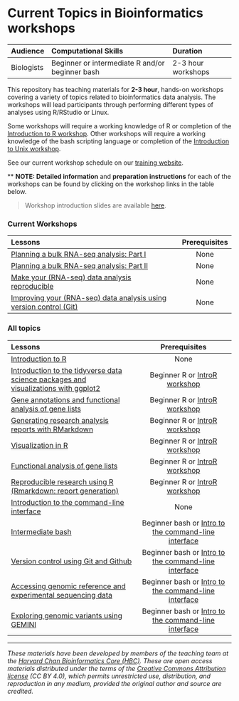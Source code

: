 # Current Topics in Bioinformatics workshops

| Audience | Computational Skills | Duration |
:----------|:----------|:----------|
| Biologists | Beginner or intermediate R and/or beginner bash | 2-3 hour workshops |

This repository has teaching materials for **2-3 hour**, hands-on workshops covering a variety of topics related to bioinformatics data analysis. The workshops will lead participants through performing different types of analyses using R/RStudio or Linux. 

Some workshops will require a working knowledge of R or completion of the [Introduction to R workshop](https://hbctraining.github.io/Training-modules/IntroR). Other workshops will require a working knowledge of the bash scripting language or completion of the [Introduction to Unix workshop](https://hbctraining.github.io/Training-modules/Intro_shell/). 

See our current workshop schedule on our [training website](http://bioinformatics.sph.harvard.edu/training/#current-topics-in-bioinformatics---spring-2019).

** **NOTE: Detailed information** and **preparation instructions** for each of the workshops can be found by clicking on the workshop links in the table below.

> Workshop introduction slides are available [here](https://github.com/hbctraining/Training-modules/raw/master/Intro_current_topics.pdf).

### Current Workshops

| Lessons        | Prerequisites |
|:---------------|:-------------:|
| [Planning a bulk RNA-seq analysis: Part I](https://hbctraining.github.io/Training-modules/planning_successful_rnaseq) | None |
| [Planning a bulk RNA-seq analysis: Part II](https://hbctraining.github.io/Training-modules/planning_successful_rnaseq) | None |
| [Make your (RNA-seq) data analysis reproducible](https://hbctraining.github.io/Training-modules/) | None |
| [Improving your (RNA-seq) data analysis using version control (Git)](https://hbctraining.github.io/Training-modules/) | None |

### All topics

| Lessons        | Prerequisites |
|:---------------|:-------------:|
| [Introduction to R](https://hbctraining.github.io/Training-modules/IntroR) | None |
| [Introduction to the tidyverse data science packages and visualizations with ggplot2](https://hbctraining.github.io/Training-modules/Tidyverse_ggplot2) | Beginner R or [IntroR workshop](https://hbctraining.github.io/Training-modules/IntroR) |
| [Gene annotations and functional analysis of gene lists](https://hbctraining.github.io/Training-modules/DGE-functional-analysis/) | Beginner R or [IntroR workshop](https://hbctraining.github.io/Training-modules/IntroR) |
| [Generating research analysis reports with RMarkdown](https://hbctraining.github.io/Training-modules/Rmarkdown/) | Beginner R or [IntroR workshop](https://hbctraining.github.io/Training-modules/IntroR) |
| [Visualization in R](https://hbctraining.github.io/Training-modules/Visualization_in_R/) | Beginner R or [IntroR workshop](https://hbctraining.github.io/Training-modules/IntroR) |
| [Functional analysis of gene lists](https://hbctraining.github.io/Training-modules/DGE-functional-analysis/) | Beginner R or [IntroR workshop](https://hbctraining.github.io/Training-modules/IntroR) |
| [Reproducible research using R (Rmarkdown: report generation)](https://hbctraining.github.io/Training-modules/Rmarkdown/) | Beginner R or [IntroR workshop](https://hbctraining.github.io/Training-modules/IntroR) |
| [Introduction to the command-line interface](https://hbctraining.github.io/Training-modules/Intro_shell/) | None |
| [Intermediate bash](https://hbctraining.github.io/Training-modules/Intermediate_shell/) | Beginner bash or [Intro to the command-line interface](https://hbctraining.github.io/Training-modules/Intro_shell/) |
| [Version control using Git and Github](https://hbctraining.github.io/Training-modules/Git-Github) | Beginner bash or [Intro to the command-line interface](https://hbctraining.github.io/Training-modules/Intro_shell/)  |
| [Accessing genomic reference and experimental sequencing data](https://hbctraining.github.io/Accessing_public_genomic_data) | Beginner bash or [Intro to the command-line interface](https://hbctraining.github.io/Training-modules/Intro_shell/)  |
| [Exploring genomic variants using GEMINI](https://hbctraining.github.io/Training-modules/Exploring_variants_with_GEMINI) | Beginner bash or [Intro to the command-line interface](https://hbctraining.github.io/Training-modules/Intro_shell/) |

***

*These materials have been developed by members of the teaching team at the [Harvard Chan Bioinformatics Core (HBC)](http://bioinformatics.sph.harvard.edu/). These are open access materials distributed under the terms of the [Creative Commons Attribution license](https://creativecommons.org/licenses/by/4.0/) (CC BY 4.0), which permits unrestricted use, distribution, and reproduction in any medium, provided the original author and source are credited.*

